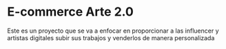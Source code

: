 # E-commerce Arte 2.0

Este es un proyecto que se va a enfocar en proporcionar a las influencer y artistas digitales 
subir sus trabajos y venderlos de manera personalizada


